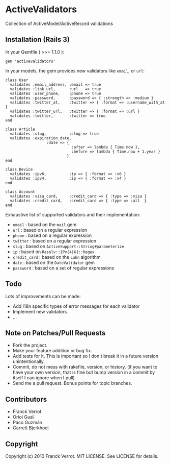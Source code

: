 ActiveValidators
================

Collection of ActiveModel/ActiveRecord validations

Installation (Rails 3)
----------------------

In your Gemfile ( >>= 1.1.0 ):

    gem 'activevalidators'

In your models, the gem provides new validators like `email`, or `url`:

    class User
      validates :email_address, :email => true
      validates :link_url,      :url   => true
      validates :user_phone,    :phone => true
      validates :password,      :password => { :strength => :medium }
      validates :twitter_at,    :twitter => { :format => :username_with_at }
      validates :twitter_url,   :twitter => { :format => :url }
      validates :twitter,       :twitter => true
    end

    class Article
      validates :slug,          :slug => true
      validates :expiration_date,
                      :date => {
                                 :after => lambda { Time.now },
                                 :before => lambda { Time.now + 1.year }
                               }
    end

    class Device
      validates :ipv6,          :ip => { :format => :v6 }
      validates :ipv4,          :ip => { :format => :v4 }
    end

    class Account
      validates :visa_card,     :credit_card => { :type => :visa }
      validates :credit_card,   :credit_card => { :type => :all  }
    end


Exhaustive list of supported validators and their implementation:

* `email` : based on the `mail` gem
* `url`   : based on a regular expression
* `phone` : based on a regular expression
* `twitter` : based on a regular expression
* `slug`  : based on `ActiveSupport::String#parameterize`
* `ip`    : based on `Resolv::IPv[4|6]::Regex`
* `credit_card` : based on the `Luhn` algorithm
* `date`  : based on the `DateValidator` gem
* `password` : based on a set of regular expressions

Todo
----

Lots of improvements can be made:

* Add I18n specific types of error messages for each validator
* Implement new validators
* ...

Note on Patches/Pull Requests
-----------------------------

* Fork the project.
* Make your feature addition or bug fix.
* Add tests for it. This is important so I don't break it in a
  future version unintentionally.
* Commit, do not mess with rakefile, version, or history.
  (if you want to have your own version, that is fine but bump version in a commit by itself I can ignore when I pull)
* Send me a pull request. Bonus points for topic branches.


Contributors
------------
* Franck Verrot
* Oriol Gual
* Paco Guzmán
* Garrett Bjerkhoel

Copyright
---------

Copyright (c) 2010 Franck Verrot. MIT LICENSE. See LICENSE for details.
